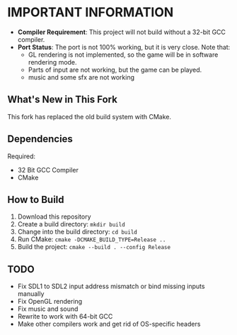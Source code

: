 # IMPORTANT INFORMATION

* **Compiler Requirement**: This project will not build without a 32-bit GCC compiler.
* **Port Status**: The port is not 100% working, but it is very close. Note that:
	+ GL rendering is not implemented, so the game will be in software rendering mode.
	+ Parts of input are not working, but the game can be played.
    + music and some sfx are not working

## What's New in This Fork
This fork has replaced the old build system with CMake.

## Dependencies
Required: 
* 32 Bit GCC Compiler
* CMake

## How to Build

1. Download this repository
2. Create a build directory: `mkdir build`
3. Change into the build directory: `cd build`
4. Run CMake: `cmake -DCMAKE_BUILD_TYPE=Release ..`
5. Build the project: `cmake --build . --config Release`

## TODO

* Fix SDL1 to SDL2 input address mismatch or bind missing inputs manually
* Fix OpenGL rendering
* Fix music and sound
* Rewrite to work with 64-bit GCC
* Make other compilers work and get rid of OS-specific headers